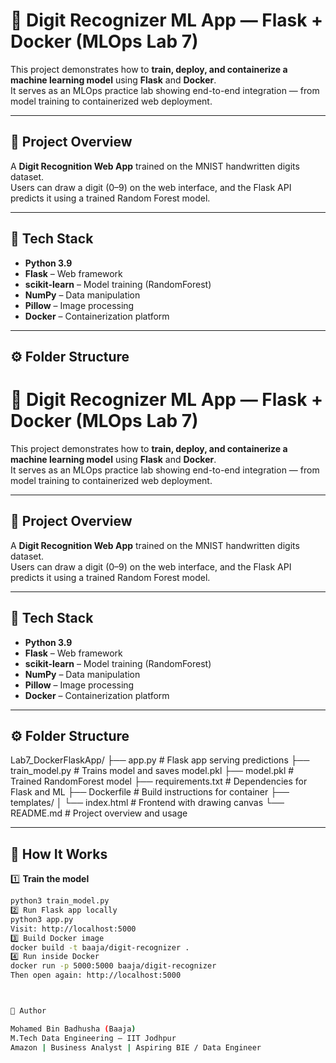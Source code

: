 # 🧠 Digit Recognizer ML App — Flask + Docker (MLOps Lab 7)

This project demonstrates how to **train, deploy, and containerize a machine learning model** using **Flask** and **Docker**.  
It serves as an MLOps practice lab showing end-to-end integration — from model training to containerized web deployment.

---

## 🚀 Project Overview

A **Digit Recognition Web App** trained on the MNIST handwritten digits dataset.  
Users can draw a digit (0–9) on the web interface, and the Flask API predicts it using a trained Random Forest model.

---

## 🧩 Tech Stack

- **Python 3.9**
- **Flask** – Web framework
- **scikit-learn** – Model training (RandomForest)
- **NumPy** – Data manipulation
- **Pillow** – Image processing
- **Docker** – Containerization platform

---

## ⚙️ Folder Structure

# 🧠 Digit Recognizer ML App — Flask + Docker (MLOps Lab 7)

This project demonstrates how to **train, deploy, and containerize a machine learning model** using **Flask** and **Docker**.  
It serves as an MLOps practice lab showing end-to-end integration — from model training to containerized web deployment.

---

## 🚀 Project Overview

A **Digit Recognition Web App** trained on the MNIST handwritten digits dataset.  
Users can draw a digit (0–9) on the web interface, and the Flask API predicts it using a trained Random Forest model.

---

## 🧩 Tech Stack

- **Python 3.9**
- **Flask** – Web framework
- **scikit-learn** – Model training (RandomForest)
- **NumPy** – Data manipulation
- **Pillow** – Image processing
- **Docker** – Containerization platform

---

## ⚙️ Folder Structure


Lab7_DockerFlaskApp/
├── app.py # Flask app serving predictions
├── train_model.py # Trains model and saves model.pkl
├── model.pkl # Trained RandomForest model
├── requirements.txt # Dependencies for Flask and ML
├── Dockerfile # Build instructions for container
├── templates/
│ └── index.html # Frontend with drawing canvas
└── README.md # Project overview and usage



---

## 🧠 How It Works

1️⃣ **Train the model**
```bash
python3 train_model.py
2️⃣ Run Flask app locally
python3 app.py
Visit: http://localhost:5000
3️⃣ Build Docker image
docker build -t baaja/digit-recognizer .
4️⃣ Run inside Docker
docker run -p 5000:5000 baaja/digit-recognizer
Then open again: http://localhost:5000



🧾 Author

Mohamed Bin Badhusha (Baaja)
M.Tech Data Engineering — IIT Jodhpur
Amazon | Business Analyst | Aspiring BIE / Data Engineer

